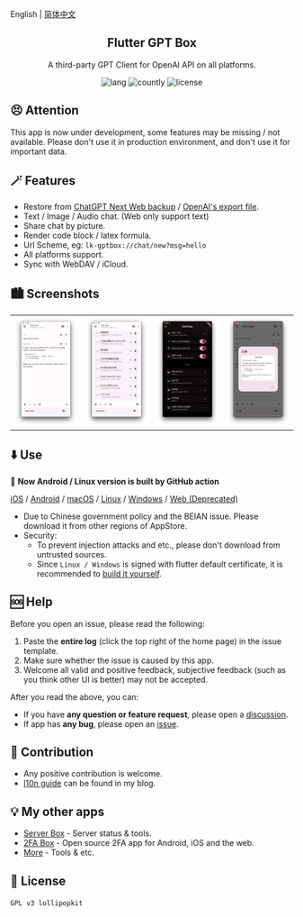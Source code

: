 English | [简体中文](README_zh.md)

<h2 align="center">Flutter GPT Box</h2>

<p align="center">
A third-party GPT Client for OpenAI API on all platforms.
</p>

<!-- Badges-->
<p align="center">
  <img alt="lang" src="https://img.shields.io/badge/lang-dart-pink">
  <img alt="countly" src="https://img.shields.io/badge/analysis-countly-pink">
  <img alt="license" src="https://img.shields.io/badge/license-GPLv3-pink">
</p>

## 😣 Attention
This app is now under development, some features may be missing / not available.
Please don't use it in production environment, and don't use it for important data.


## 🪄 Features
- Restore from [ChatGPT Next Web backup](https://github.com/ChatGPTNextWeb/ChatGPT-Next-Web) / [OpenAI's export file](https://chatgpt.com).
- Text / Image / Audio chat. (Web only support text)
- Share chat by picture.
- Render code block / latex formula.
- Url Scheme, eg: `lk-gptbox://chat/new?msg=hello`
- All platforms support.
- Sync with WebDAV / iCloud.


## 🏙️ Screenshots
<table>
  <tr>
    <td><img width="277px" src="media/main.png"></td>
    <td><img width="277px" src="media/history.png"></td>
    <td><img width="277px" src="media/settings.png"></td>
    <td><img width="277px" src="media/share.png"></td>
  </tr>
</table>


## ⬇️ Use
🎉 **Now Android / Linux version is built by GitHub action**

[iOS](https://apps.apple.com/app/id6476033062) / [Android](https://github.com/lollipopkit/flutter_gpt_box/releases) / [macOS](https://apps.apple.com/app/id6476033062) / [Linux](https://github.com/lollipopkit/flutter_gpt_box/releases) / [Windows](https://res.lolli.tech/gptbox/latest.win.zip) / [Web (Deprecated)](https://gpt.lolli.tech/)

- Due to Chinese government policy and the BEIAN issue. Please download it from other regions of AppStore.
- Security:
  - To prevent injection attacks and etc., please don't download from untrusted sources.
  - Since `Linux / Windows` is signed with flutter default certificate, it is recommended to [build it yourself](https://github.com/lollipopkit/flutter_server_box/wiki#compile-yourself).


## 🆘 Help
Before you open an issue, please read the following:
1. Paste the **entire log** (click the top right of the home page) in the issue template.
2. Make sure whether the issue is caused by this app.
3. Welcome all valid and positive feedback, subjective feedback (such as you think other UI is better) may not be accepted.

After you read the above, you can:
- If you have **any question or feature request**, please open a [discussion](https://github.com/lollipopkit/flutter_gpt_box/discussions/new/choose).  
- If app has **any bug**, please open an [issue](https://github.com/lollipopkit/flutter_gpt_box/issues/new).


## 🧱 Contribution
- Any positive contribution is welcome.
- [l10n guide](https://blog.lolli.tech/faq/) can be found in my blog.

## 💡 My other apps
- [Server Box](https://github.com/lollipopkit/flutter_server_box) - Server status & tools.
- [2FA Box](https://github.com/lollipopkit/flutter_2fa) - Open source 2FA app for Android, iOS and the web.
- [More](https://github.com/lollipopkit) - Tools & etc.

## 📝 License
`GPL v3 lollipopkit`

